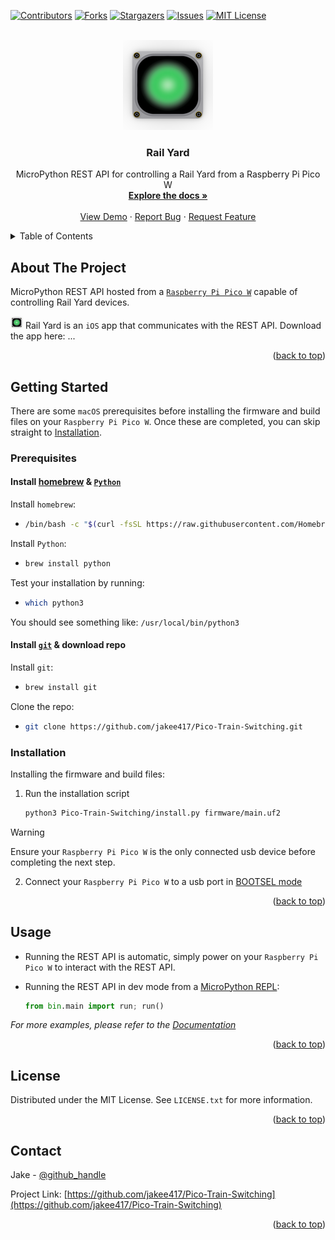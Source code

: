 <!-- Improved compatibility of back to top link: See: https://github.com/othneildrew/Best-README-Template/pull/73 -->
<a name="readme-top"></a>
<!--
*** Thanks for checking out the Best-README-Template. If you have a suggestion
*** that would make this better, please fork the repo and create a pull request
*** or simply open an issue with the tag "enhancement".
*** Don't forget to give the project a star!
*** Thanks again! Now go create something AMAZING! :D
-->



<!-- PROJECT SHIELDS -->
<!--
*** I'm using markdown "reference style" links for readability.
*** Reference links are enclosed in brackets [ ] instead of parentheses ( ).
*** See the bottom of this document for the declaration of the reference variables
*** for contributors-url, forks-url, etc. This is an optional, concise syntax you may use.
*** https://www.markdownguide.org/basic-syntax/#reference-style-links
-->
[![Contributors][contributors-shield]][contributors-url]
[![Forks][forks-shield]][forks-url]
[![Stargazers][stars-shield]][stars-url]
[![Issues][issues-shield]][issues-url]
[![MIT License][license-shield]][license-url]



<!-- PROJECT LOGO -->
<br />
<div align="center">
  <a href="https://github.com/jakee417/Pico-Train-Switching">
    <img src="images/144.png" alt="Logo" width="144" height="144">
  </a>

<h3 align="center">Rail Yard</h3>

  <p align="center">
    MicroPython REST API for controlling a Rail Yard from a Raspberry Pi Pico W
    <br />
    <a href="https://github.com/jakee417/Pico-Train-Switching"><strong>Explore the docs »</strong></a>
    <br />
    <br />
    <a href="https://github.com/jakee417/Pico-Train-Switching">View Demo</a>
    ·
    <a href="https://github.com/jakee417/Pico-Train-Switching/issues">Report Bug</a>
    ·
    <a href="https://github.com/jakee417/Pico-Train-Switching/issues">Request Feature</a>
  </p>
</div>



<!-- TABLE OF CONTENTS -->
<details>
  <summary>Table of Contents</summary>
  <ol>
    <li>
      <a href="#about-the-project">About The Project</a>
    </li>
    <li>
      <a href="#getting-started">Getting Started</a>
      <ul>
        <li><a href="#prerequisites">Prerequisites</a></li>
        <li><a href="#installation">Installation</a></li>
      </ul>
    </li>
    <li><a href="#usage">Usage</a></li>
    <li><a href="#license">License</a></li>
    <li><a href="#contact">Contact</a></li>
  </ol>
</details>



<!-- ABOUT THE PROJECT -->
## About The Project
MicroPython REST API hosted from a [`Raspberry Pi Pico W`](https://www.raspberrypi.com/documentation/microcontrollers/raspberry-pi-pico.html) capable of controlling Rail Yard devices. 

[![iOS Logo][ios-logo]](https://example.com) Rail Yard is an `iOS` app that communicates with the REST API. Download the app here: ...

<p align="right">(<a href="#readme-top">back to top</a>)</p>


<!-- GETTING STARTED -->
## Getting Started

There are some `macOS` prerequisites before installing the firmware and build files on your `Raspberry Pi Pico W`. Once these are completed, you can skip straight to <a href="#installation">Installation</a>.

### Prerequisites

#### Install [homebrew](https://brew.sh/#install) & [`Python`](https://www.python.org/)

Install `homebrew`:
* ```sh
  /bin/bash -c "$(curl -fsSL https://raw.githubusercontent.com/Homebrew/install/master/install.sh)"
  ```

Install `Python`:
* ```sh
  brew install python
  ```

Test your installation by running:
* ```sh
  which python3
  ```
You should see something like: `/usr/local/bin/python3`

#### Install [`git`](https://git-scm.com/download/mac) & download repo

Install `git`:
* ```sh
  brew install git
  ```

Clone the repo:
* ```sh
  git clone https://github.com/jakee417/Pico-Train-Switching.git
  ```

### Installation
Installing the firmware and build files:

1. Run the installation script
   ```sh
   python3 Pico-Train-Switching/install.py firmware/main.uf2
   ```

> [!WARNING]  
> Ensure your `Raspberry Pi Pico W` is the only connected usb device before completing the next step.

2. Connect your `Raspberry Pi Pico W` to a usb port in [BOOTSEL mode](https://projects.raspberrypi.org/en/projects/getting-started-with-the-pico/3) 



<p align="right">(<a href="#readme-top">back to top</a>)</p>


<!-- USAGE EXAMPLES -->
## Usage

* Running the REST API is automatic, simply power on your `Raspberry Pi Pico W` to interact with the REST API.

* Running the REST API in dev mode from a [MicroPython REPL](https://projects.raspberrypi.org/en/projects/getting-started-with-the-pico/4):
  ```python
  from bin.main import run; run()
  ```

_For more examples, please refer to the [Documentation](https://example.com)_

<p align="right">(<a href="#readme-top">back to top</a>)</p>


<!-- LICENSE -->
## License

Distributed under the MIT License. See `LICENSE.txt` for more information.

<p align="right">(<a href="#readme-top">back to top</a>)</p>


<!-- CONTACT -->
## Contact

Jake - [@github_handle](https://github.com/jakee417)

Project Link: [https://github.com/jakee417/Pico-Train-Switching](https://github.com/jakee417/Pico-Train-Switching)

<p align="right">(<a href="#readme-top">back to top</a>)</p>



<!-- MARKDOWN LINKS & IMAGES -->
<!-- https://www.markdownguide.org/basic-syntax/#reference-style-links -->
[contributors-shield]: https://img.shields.io/github/contributors/jakee417/Pico-Train-Switching.svg?style=for-the-badge
[contributors-url]: https://github.com/jakee417/Pico-Train-Switching/graphs/contributors
[forks-shield]: https://img.shields.io/github/forks/jakee417/Pico-Train-Switching.svg?style=for-the-badge
[forks-url]: https://github.com/jakee417/Pico-Train-Switching/network/members
[stars-shield]: https://img.shields.io/github/stars/jakee417/Pico-Train-Switching.svg?style=for-the-badge
[stars-url]: https://github.com/jakee417/Pico-Train-Switching/stargazers
[issues-shield]: https://img.shields.io/github/issues/jakee417/Pico-Train-Switching.svg?style=for-the-badge
[issues-url]: https://github.com/jakee417/Pico-Train-Switching/issues
[license-shield]: https://img.shields.io/github/license/jakee417/Pico-Train-Switching.svg?style=for-the-badge
[license-url]: https://github.com/jakee417/Pico-Train-Switching/blob/master/LICENSE.txt
[ios-logo]: images/20.png